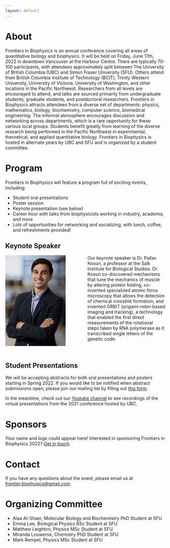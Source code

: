 ```yaml
---
layout: default
---
```


<style>
body {
  background-image: <img src="/assets/img/backgroundshot.png">;
}
</style>

# About

Frontiers in Biophysics is an annual conference covering all areas of quantitative biology and biophysics. It will be held on Friday, June 17th, 2022 in downtown Vancouver at the Harbour Centre. There are typically 70-100 participants, with attendees approximately split between The University of British Columbia (UBC) and Simon Fraser University (SFU). Others attend from British Columbia Institute of Technology (BCIT), Trinity Western University, University of Victoria, University of Washington, and other locations in the Pacific Northwest. Researchers from all levels are encouraged to attend, and talks are sourced primarily from undergraduate students, graduate students, and postdoctoral researchers. Frontiers in Biophysics attracts attendees from a diverse set of departments: physics, mathematics, biology, biochemistry, computer science, biomedical engineering. The informal atmosphere encourages discussion and networking across departments, which is a rare opportunity for these various local groups. Students benefit greatly from learning of the diverse research being performed in the Pacific Northwest in experimental, theoretical, and applied quantitative biology. Frontiers in Biophysics is hosted in alternate years by UBC and SFU and is organized by a student committee.

# Program

Frontiers in Biophysics will feature a program full of exciting events, including:
- Student oral presentations
- Poster session
- Keynote presentation (see below)
- Career hour with talks from biophysicists working in industry, academia, and more
- Lots of opportunities for networking and socializing, with lunch, coffee, and refreshments provided!


## Keynote Speaker

<div style="-webkit-column-count: 2; -moz-column-count: 2; column-count: 2; -webkit-column-rule: 1px dotted #e0e0e0; -moz-column-rule: 1px dotted #e0e0e0; column-rule: 1px dotted #e0e0e0;">
    <div class="column">
    	<img src="/assets/img/Kosuri.png" alt="Pallav Kosuri" width="190">
    </div>
    <div class="column">
    	Our keynote speaker is Dr. Pallav Kosuri, a professor at the Salk Institute for Biological Studies. Dr. Kosuri co-discovered mechanisms that tune the mechanics of muscle by altering protein folding, co-invented specialized atomic force microscopy that allows the detection of chemical crosslink formation, and invented ORBIT (origami-rotor-based imaging and tracking), a technology that enabled the first direct measurements of the rotational steps taken by RNA polymerase as it transcribed single letters of the genetic code.
    </div>
</div>
<br />

## Student Presentations

We will be accepting abstracts for both oral presentations and posters starting in Spring 2022. If you would like to be notified when abstract submissions open, please join our mailing list by filling out <a  href="https://docs.google.com/forms/d/e/1FAIpQLSf0ixQqO0VjencGe7onJLlzslAWeI5X8Aovbfatd89z8H24pw/viewform?usp=sf_link">this form</a>.

In the meantime, check out our <a href="https://www.youtube.com/channel/UCwP6RGJhiLxWdDefTr11RGA">Youtube channel</a> to see recordings of the virtual presentations from the 2021 conference hosted by UBC.

# Sponsors

Your name and logo could appear here! Interested in sponsoring Frontiers in Biophysics 2022?  <a  href="frontier.biophysics@gmail.com">Get in touch</a>.


# Contact

If you have any questions about the event, please email us at <a  href="frontier.biophysics@gmail.com">frontier.biophysics@gmail.com</a>.



# Organizing Committee

- Alaa Al-Shaer, Molecular Biology and Biochemistry PhD Student at SFU
- Emma Lee, Biological Physics BSc Student at SFU
- Matthew Leighton, Physics MSc Student at SFU
- Miranda Louwerse, Chemistry PhD Student at SFU
- Mark Rempel, Physics MSc Student at SFU